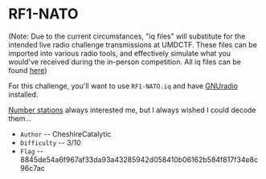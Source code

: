 # RF1-NATO

(Note: Due to the current circumstances, "iq files" will substitute for the intended live radio challenge transmissions at UMDCTF. These files can be imported into various radio tools, and effectively simulate what you would've received during the in-person competition. All iq files can be found [here](https://ter.ps/umdctfRF)) 

For this challenge, you'll want to use `RF1-NATO.iq` and have [GNUradio](https://www.gnuradio.org/) installed.

[Number stations](https://warontherocks.com/2018/05/explaining-the-mystery-of-numbers-stations/) always interested me, but I always wished I could decode them...

* `Author` -- CheshireCatalytic
* `Difficulty` -- 3/10
* `Flag` -- 8845de54a6f967af33da93a43285942d058410b06162b584f817f34e8c96c7ac
